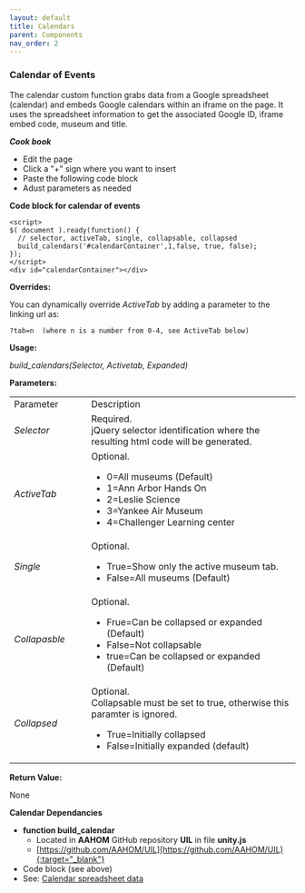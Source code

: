 ```yaml
---
layout: default
title: Calendars
parent: Components
nav_order: 2
---
```


### Calendar of Events

The calendar custom function grabs data from a Google spreadsheet (calendar) and embeds Google calendars within an iframe on the page.  It uses the spreadsheet information to get the associated Google ID, iframe embed code, museum and title.

***Cook book***
- Edit the page
- Click a "+" sign where you want to insert 
- Paste the following code block
- Adust parameters as needed

**Code block for calendar of events**
```
<script>
$( document ).ready(function() { 
  // selector, activeTab, single, collapsable, collapsed 
  build_calendars('#calendarContainer',1,false, true, false);
});
</script>
<div id="calendarContainer"></div>
``` 

**Overrides:**

You can dynamically override *ActiveTab* by adding a parameter to the linking url as:

```
?tab=n  (where n is a number from 0-4, see ActiveTab below)
```

**Usage:**

*build_calendars(Selector, Activetab, Expanded)*

**Parameters:**

<table class="ws-table-all notranslate"> 
  <tbody>
    <tr class="tableTop">
     <td style="width:120px">Parameter</td>
     <td>Description</td>
    </tr>
    <tr>
      <td><em>Selector</em></td>
      <td>Required.<br>jQuery selector identification where the resulting html code will be generated.</td>
    </tr>
    <tr class="w3-white">
      <td><em>ActiveTab</em></td>
      <td>Optional.
        <ul>
          <li>0=All museums (Default)</li>
          <li>1=Ann Arbor Hands On</li>
          <li>2=Leslie Science</li>
          <li>3=Yankee Air Museum</li>
          <li>4=Challenger Learning center</li>
        </ul>
     </td>
    </tr>
    <tr>
      <td><em>Single</em></td>
      <td>Optional.
        <ul>
          <li>True=Show only the active museum tab.</li>
          <li>False=All museums (Default)</li>
        </ul>
      </td>
    </tr>
    <tr>
      <td><em>Collapasble</em></td>
      <td>Optional.
        <ul>
          <li>Frue=Can be collapsed or expanded (Default)</li>
          <li>False=Not collapsable</li><li>true=Can be collapsed or expanded (Default)</li>
        </ul>
      </td>
    </tr>
    <tr>
      <td><em>Collapsed</em></td>
      <td>Optional.<br>
      Collapsable must be set to true, otherwise this paramter is ignored.
        <ul>
          <li>True=Initially collapsed</li>
          <li>False=Initially expanded (default)</li>
        </ul>
      </td>
    </tr>
  </tbody>
</table>

**Return Value:**

None


**Calendar Dependancies**
- **function build_calendar**
  - Located in **AAHOM** GitHub repository **UIL** in file **unity.js**
  - [https://github.com/AAHOM/UIL](https://github.com/AAHOM/UIL){:target="_blank"}
- Code block (see above)
- See: [Calendar spreadsheet data]({{site.mybase}}/spreadsheets/calendar.html)

